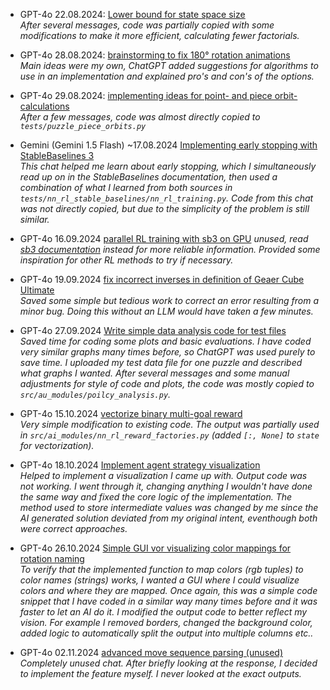 
- GPT-4o 22.08.2024: [Lower bound for state space size](https://chatgpt.com/share/83eb993e-0ae3-4e24-903d-7d22eefa6992)  
  _After several messages, code was partially copied with some modifications to make it more efficient, calculating fewer factorials._

- GPT-4o 28.08.2024: [brainstorming to fix 180° rotation animations](https://chatgpt.com/share/40f1633a-fae4-4881-99e1-7b8641166ba0)  
  _Main ideas were my own, ChatGPT added suggestions for algorithms to use in an implementation and explained pro's and con's of the options._

- GPT-4o 29.08.2024: [implementing ideas for point- and piece orbit-calculations](https://chatgpt.com/share/42fdec47-8ce7-4808-b5b7-41c46560a406)  
  _After a few messages, code was almost directly copied to `tests/puzzle_piece_orbits.py`_

- Gemini (Gemini 1.5 Flash) ~17.08.2024 [Implementing early stopping with StableBaselines 3](https://g.co/gemini/share/031b42019a6e)  
  _This chat helped me learn about early stopping, which I simultaneously read up on in the StableBaselines documentation, then used a combination of what I learned from both sources in `tests/nn_rl_stable_baselines/nn_rl_training.py`. Code from this chat was not directly copied, but due to the simplicity of the problem is still similar._

- GPT-4o 16.09.2024 [parallel RL training with sb3 on GPU](https://chatgpt.com/share/66e93a8c-4228-8007-bb84-da1a41ac4412)
  _unused, read [sb3 documentation](https://stable-baselines3.readthedocs.io/en/master/guide/vec_envs.html) instead for more reliable information. Provided some inspiration for other RL methods to try if necessary._

- GPT-4o 19.09.2024 [fix incorrect inverses in definition of Geaer Cube Ultimate](https://chatgpt.com/share/66ec2d4e-31c0-8007-b686-8d2637191c0e)  
  _Saved some simple but tedious work to correct an error resulting from a minor bug. Doing this without an LLM would have taken a few minutes._

- GPT-4o 27.09.2024 [Write simple data analysis code for test files](https://chatgpt.com/share/66f727ba-c71c-8007-8f86-aa279a19b6db)  
  _Saved time for coding some plots and basic evaluations. I have coded very similar graphs many times before, so ChatGPT was used purely to save time. I uploaded my test data file for one puzzle and described what graphs I wanted. After several messages and some manual adjustments for style of code and plots, the code was mostly copied to `src/au_modules/poilcy_analysis.py`._

- GPT-4o 15.10.2024 [vectorize binary multi-goal reward](https://chatgpt.com/share/670e3661-e8a0-8007-addc-691e70718889)  
  _Very simple modification to existing code. The output was partially used in `src/ai_modules/nn_rl_reward_factories.py` (added `[:, None]` to `state` for vectorization)._

- GPT-4o 18.10.2024 [Implement agent strategy visualization](https://chatgpt.com/share/67137121-e160-8007-882a-f3d933753d44)  
  _Helped to implement a visualization I came up with. Output code was not working. I went through it, changing anything I wouldn't have done the same way and fixed the core logic of the implementation. The method used to store intermediate values was changed by me since the AI generated solution deviated from my original intent, eventhough both were correct approaches._

- GPT-4o 26.10.2024 [Simple GUI vor visualizing color mappings for rotation naming](https://chatgpt.com/share/671e2120-3dd0-8007-87a8-9fd209d7e94f)  
  _To verify that the implemented function to map colors (rgb tuples) to color names (strings) works, I wanted a GUI where I could visualize colors and where they are mapped. Once again, this was a simple code snippet that I have coded in a similar way many times before and it was faster to let an AI do it. I modified the output code to better reflect my vision. For example I removed borders, changed the background color, added logic to automatically split the output into multiple columns etc.._

- GPT-4o 02.11.2024 [advanced move sequence parsing (unused)](https://chatgpt.com/share/67263802-9aec-8007-8387-232d99342ba4)  
  _Completely unused chat. After briefly looking at the response, I decided to implement the feature myself. I never looked at the exact outputs._